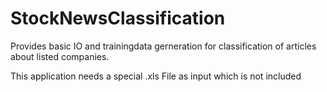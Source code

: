 # StockNewsClassification

Provides basic IO and trainingdata gerneration for classification of articles about listed companies.

This application needs a special .xls File as input which is not included
